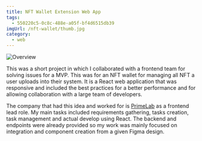 ```yaml
---
title: NFT Wallet Extension Web App
tags:
  - 550220c5-0c8c-488e-a05f-bf4d6515db39
imgUrl: /nft-wallet/thumb.jpg
category:
  - web
---
```


![Overview](/nft-wallet/1.jpg)

This was a short project in which I collaborated with a frontend team for solving issues for a MVP. This was for an NFT wallet for managing all NFT a user uploads into their system. It is a React web application that was responsive and included the best practices for a better performance and for allowing collaboration with a large team of developers.

The company that had this idea and worked for is [PrimeLab](https://primelab.io/) as a frontend lead role. My main tasks included requirements gathering, tasks creation, task management and actual develop using React. The backend and endpoints were already provided so my work was mainly focused on integration and component creation from a given Figma design.
